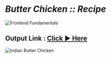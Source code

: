 # *Butter Chicken :: Recipe*

![Frontend Fundamentals](https://img.shields.io/badge/Frontend_Fundamentals-HTML5_CSS3-e34f26.svg)

## Output Link : [Click :arrow_forward: Here](https://guru-shreyansh.github.io/PIRPLE-Frontend-Fundamental-Projects/1-Lists/-Recipe+1.html)

![Indian Butter Chicken](Assignment%20%231%23%20Output)
